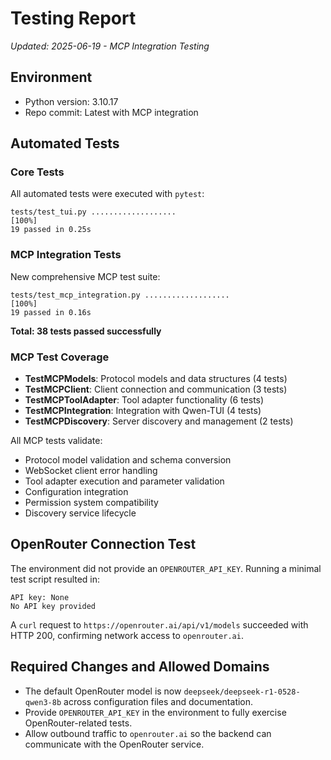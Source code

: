 # Testing Report

*Updated: 2025-06-19 - MCP Integration Testing*

## Environment
- Python version: 3.10.17
- Repo commit: Latest with MCP integration

## Automated Tests

### Core Tests
All automated tests were executed with `pytest`:

```
tests/test_tui.py ...................                                    [100%]
19 passed in 0.25s
```

### MCP Integration Tests
New comprehensive MCP test suite:

```
tests/test_mcp_integration.py ...................                        [100%]
19 passed in 0.16s
```

**Total: 38 tests passed successfully**

### MCP Test Coverage
- **TestMCPModels**: Protocol models and data structures (4 tests)
- **TestMCPClient**: Client connection and communication (3 tests)  
- **TestMCPToolAdapter**: Tool adapter functionality (6 tests)
- **TestMCPIntegration**: Integration with Qwen-TUI (4 tests)
- **TestMCPDiscovery**: Server discovery and management (2 tests)

All MCP tests validate:
- Protocol model validation and schema conversion
- WebSocket client error handling
- Tool adapter execution and parameter validation
- Configuration integration
- Permission system compatibility
- Discovery service lifecycle

## OpenRouter Connection Test

The environment did not provide an `OPENROUTER_API_KEY`. Running a minimal test script resulted in:

```
API key: None
No API key provided
```

A `curl` request to `https://openrouter.ai/api/v1/models` succeeded with HTTP 200, confirming network access to `openrouter.ai`.

## Required Changes and Allowed Domains

- The default OpenRouter model is now `deepseek/deepseek-r1-0528-qwen3-8b` across configuration files and documentation.
- Provide `OPENROUTER_API_KEY` in the environment to fully exercise OpenRouter-related tests.
- Allow outbound traffic to `openrouter.ai` so the backend can communicate with the OpenRouter service.
